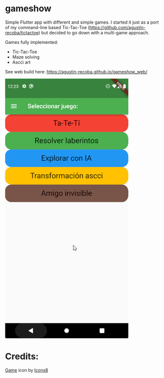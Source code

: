 # gameshow
Simple Flutter app with different and simple games. I started it just as a port of my command-line based Tic-Tac-Toe (https://github.com/agustin-recoba/tictactoe) but decided to go down with a multi-game approach.

Games fully implemented:
- Tic-Tac-Toe
- Maze solving
- Ascci art

See web build here:
    https://agustin-recoba.github.io/gameshow_web/
    
![alt text](https://github.com/agustin-recoba/gameshow/blob/main/README%20media/showcase%20animation.gif?raw=true)


# Credits:
<a target="_blank" href="https://icons8.com/icon/yIfih1vcPIP5/game">Game</a> icon by <a target="_blank" href="https://icons8.com">Icons8</a>
